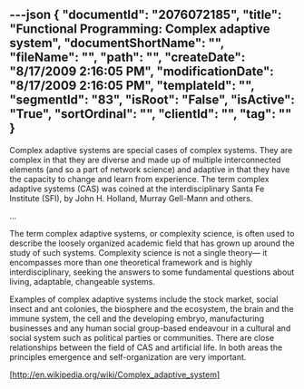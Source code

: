 ---json
{
  "documentId": "2076072185",
  "title": "Functional Programming: Complex adaptive system",
  "documentShortName": "",
  "fileName": "",
  "path": "",
  "createDate": "8/17/2009 2:16:05 PM",
  "modificationDate": "8/17/2009 2:16:05 PM",
  "templateId": "",
  "segmentId": "83",
  "isRoot": "False",
  "isActive": "True",
  "sortOrdinal": "",
  "clientId": "",
  "tag": ""
}
---

Complex adaptive systems are special cases of complex systems. They are complex in that they are diverse and made up of multiple interconnected elements (and so a part of network science) and adaptive in that they have the capacity to change and learn from experience. The term complex adaptive systems (CAS) was coined at the interdisciplinary Santa Fe Institute (SFI), by John H. Holland, Murray Gell-Mann and others.

…

The term complex adaptive systems, or complexity science, is often used to describe the loosely organized academic field that has grown up around the study of such systems. Complexity science is not a single theory— it encompasses more than one theoretical framework and is highly interdisciplinary, seeking the answers to some fundamental questions about living, adaptable, changeable systems.

Examples of complex adaptive systems include the stock market, social insect and ant colonies, the biosphere and the ecosystem, the brain and the immune system, the cell and the developing embryo, manufacturing businesses and any human social group-based endeavour in a cultural and social system such as political parties or communities. There are close relationships between the field of CAS and artificial life. In both areas the principles emergence and self-organization are very important.

[http://en.wikipedia.org/wiki/Complex_adaptive_system]
